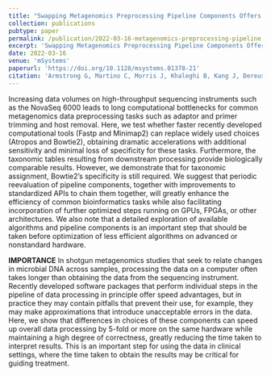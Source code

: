 ```yaml
---
title: "Swapping Metagenomics Preprocessing Pipeline Components Offers Speed and Sensitivity Increases"
collection: publications
pubtype: paper
permalink: /publication/2022-03-16-metagenomics-preprocessing-pipeline
excerpt: 'Swapping Metagenomics Preprocessing Pipeline Components Offers Speed and Sensitivity Increases'
date: 2022-03-16
venue: 'mSystems'
paperurl: 'https://doi.org/10.1128/msystems.01378-21'
citation: 'Armstrong G, Martino C, Morris J, Khaleghi B, Kang J, Dereus J, Zhu Q, Roush D, McDonald D, Gonzalez A, Shaffer J, Carpenter C, Estaki M, Wandro S, Eilert S, Akel A, Eno J, Curewitz K, Swafford A, <b>Moshiri N</b>, Rosing T, Knight R (2022). "Swapping Metagenomics Preprocessing Pipeline Components Offers Speed and Sensitivity Increases." <i>mSystems</i>. e01378-21. <a href="https://doi.org/10.1128/msystems.01378-21" target="_blank">doi:10.1128/msystems.01378-21</a>'
---
```

Increasing data volumes on high-throughput sequencing instruments such as the NovaSeq 6000 leads to long computational bottlenecks for common metagenomics data preprocessing tasks such as adaptor and primer trimming and host removal. Here, we test whether faster recently developed computational tools (Fastp and Minimap2) can replace widely used choices (Atropos and Bowtie2), obtaining dramatic accelerations with additional sensitivity and minimal loss of specificity for these tasks. Furthermore, the taxonomic tables resulting from downstream processing provide biologically comparable results. However, we demonstrate that for taxonomic assignment, Bowtie2’s specificity is still required. We suggest that periodic reevaluation of pipeline components, together with improvements to standardized APIs to chain them together, will greatly enhance the efficiency of common bioinformatics tasks while also facilitating incorporation of further optimized steps running on GPUs, FPGAs, or other architectures. We also note that a detailed exploration of available algorithms and pipeline components is an important step that should be taken before optimization of less efficient algorithms on advanced or nonstandard hardware.

**IMPORTANCE** In shotgun metagenomics studies that seek to relate changes in microbial DNA across samples, processing the data on a computer often takes longer than obtaining the data from the sequencing instrument. Recently developed software packages that perform individual steps in the pipeline of data processing in principle offer speed advantages, but in practice they may contain pitfalls that prevent their use, for example, they may make approximations that introduce unacceptable errors in the data. Here, we show that differences in choices of these components can speed up overall data processing by 5-fold or more on the same hardware while maintaining a high degree of correctness, greatly reducing the time taken to interpret results. This is an important step for using the data in clinical settings, where the time taken to obtain the results may be critical for guiding treatment.
